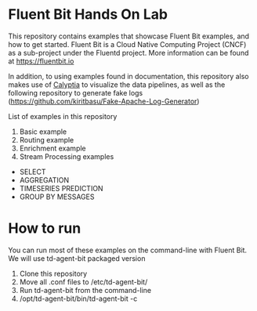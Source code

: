 # Fluent Bit Hands On Lab
This repository contains examples that showcase Fluent Bit examples, and how to get started. Fluent Bit is a Cloud Native Computing Project (CNCF) as a sub-project under the Fluentd project. More information can be found at https://fluentbit.io

In addition, to using examples found in documentation, this repository also makes use of [Calyptia](https://config.calyptia.com) to visualize the data pipelines, as well as the following repository to generate fake logs (https://github.com/kiritbasu/Fake-Apache-Log-Generator)

List of examples in this repository
1. Basic example
2. Routing example
3. Enrichment example
4. Stream Processing examples
  * SELECT
  * AGGREGATION
  * TIMESERIES PREDICTION
  * GROUP BY MESSAGES


# How to run
You can run most of these examples on the command-line with Fluent Bit. We will use td-agent-bit packaged version
1. Clone this repository
2. Move all .conf files to /etc/td-agent-bit/
3. Run td-agent-bit from the command-line
4. /opt/td-agent-bit/bin/td-agent-bit -c <INSERT EXAMPLE FILE PATH>


